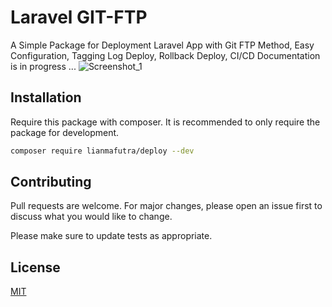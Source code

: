 # Laravel GIT-FTP
A Simple Package for Deployment Laravel App with Git FTP Method, Easy Configuration, Tagging Log Deploy, Rollback Deploy, CI/CD 
Documentation is in progress ...
![Screenshot_1](https://github.com/lianmafutra/deploy/assets/15800599/a11b75ff-9a10-4dfe-a80a-4bd11c489677)


## Installation
Require this package with composer. It is recommended to only require the package for development.

```bash
composer require lianmafutra/deploy --dev
```

## Contributing

Pull requests are welcome. For major changes, please open an issue first
to discuss what you would like to change.

Please make sure to update tests as appropriate.

## License

[MIT](https://choosealicense.com/licenses/mit/)
